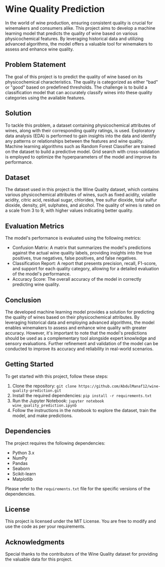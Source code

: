 # Wine Quality Prediction

In the world of wine production, ensuring consistent quality is crucial for winemakers and consumers alike. This project aims to develop a machine learning model that predicts the quality of wine based on various physicochemical features. By leveraging historical data and utilizing advanced algorithms, the model offers a valuable tool for winemakers to assess and enhance wine quality.

## Problem Statement

The goal of this project is to predict the quality of wine based on its physicochemical characteristics. The quality is categorized as either "bad" or "good" based on predefined thresholds. The challenge is to build a classification model that can accurately classify wines into these quality categories using the available features.

## Solution

To tackle this problem, a dataset containing physicochemical attributes of wines, along with their corresponding quality ratings, is used. Exploratory data analysis (EDA) is performed to gain insights into the data and identify any patterns or relationships between the features and wine quality. Machine learning algorithms such as Random Forest Classifier are trained on the dataset to build a predictive model. Grid search with cross-validation is employed to optimize the hyperparameters of the model and improve its performance.

## Dataset

The dataset used in this project is the Wine Quality dataset, which contains various physicochemical attributes of wines, such as fixed acidity, volatile acidity, citric acid, residual sugar, chlorides, free sulfur dioxide, total sulfur dioxide, density, pH, sulphates, and alcohol. The quality of wines is rated on a scale from 3 to 9, with higher values indicating better quality.

## Evaluation Metrics

The model's performance is evaluated using the following metrics:

- Confusion Matrix: A matrix that summarizes the model's predictions against the actual wine quality labels, providing insights into the true positives, true negatives, false positives, and false negatives.
- Classification Report: A report that presents precision, recall, F1-score, and support for each quality category, allowing for a detailed evaluation of the model's performance.
- Accuracy Score: The overall accuracy of the model in correctly predicting wine quality.

## Conclusion

The developed machine learning model provides a solution for predicting the quality of wines based on their physicochemical attributes. By leveraging historical data and employing advanced algorithms, the model enables winemakers to assess and enhance wine quality with greater accuracy. However, it's important to note that the model's predictions should be used as a complementary tool alongside expert knowledge and sensory evaluations. Further refinement and validation of the model can be conducted to improve its accuracy and reliability in real-world scenarios.

## Getting Started

To get started with this project, follow these steps:

1. Clone the repository: `git clone https://github.com/AbdulManaf12/wine-quality-prediction.git`
2. Install the required dependencies: `pip install -r requirements.txt`
3. Run the Jupyter Notebook: `jupyter notebook wine_quality_prediction.ipynb`
4. Follow the instructions in the notebook to explore the dataset, train the model, and make predictions.

## Dependencies

The project requires the following dependencies:

- Python 3.x
- NumPy
- Pandas
- Seaborn
- Scikit-learn
- Matplotlib

Please refer to the `requirements.txt` file for the specific versions of the dependencies.

## License

This project is licensed under the MIT License. You are free to modify and use the code as per your requirements.

## Acknowledgments

Special thanks to the contributors of the Wine Quality dataset for providing the valuable data for this project.
